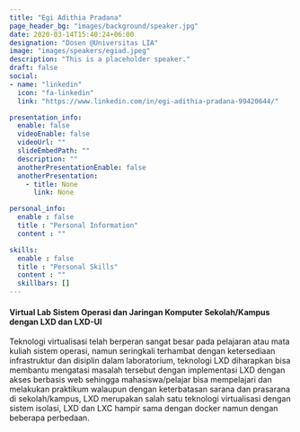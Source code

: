 ```yaml
---
title: "Egi Adithia Pradana"
page_header_bg: "images/background/speaker.jpg"
date: 2020-03-14T15:40:24+06:00
designation: "Dosen @Universitas LIA"
image: "images/speakers/egiad.jpeg"
description: "This is a placeholder speaker."
draft: false
social:
- name: "linkedin"
  icon: "fa-linkedin"
  link: "https://www.linkedin.com/in/egi-adithia-pradana-99420644/"

presentation_info:
  enable: false
  videoEnable: false
  videoUrl: ""
  slideEmbedPath: ""
  description: ""
  anotherPresentationEnable: false
  anotherPresentation:
    - title: None
      link: None

personal_info:
  enable : false
  title : "Personal Information"
  content : ""

skills:
  enable : false
  title : "Personal Skills"
  content : ""
  skillbars: []
---
```


#### Virtual Lab Sistem Operasi dan Jaringan Komputer Sekolah/Kampus dengan LXD dan LXD-UI

Teknologi virtualisasi telah berperan sangat besar pada pelajaran atau mata kuliah sistem operasi, namun seringkali terhambat dengan ketersediaan infrastruktur dan disiplin dalam laboratorium, teknologi LXD diharapkan bisa membantu mengatasi masalah tersebut dengan implementasi LXD dengan akses berbasis web sehingga mahasiswa/pelajar bisa mempelajari dan melakukan praktikum walaupun dengan keterbatasan sarana dan prasarana di sekolah/kampus, LXD merupakan salah satu teknologi virtualisasi dengan sistem isolasi, LXD dan LXC hampir sama dengan docker namun dengan beberapa perbedaan.
